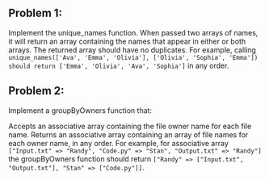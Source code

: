 
## Problem 1:
Implement the unique_names function. When passed two arrays of names, it will return an array containing the names that appear in either or both arrays. The returned array should have no duplicates.
For example, calling `unique_names(['Ava', 'Emma', 'Olivia'], ['Olivia', 'Sophia', 'Emma']) should return ['Emma', 'Olivia', 'Ava', 'Sophia']` in any order.

## Problem 2:
Implement a groupByOwners function that:

Accepts an associative array containing the file owner name for each file name.
Returns an associative array containing an array of file names for each owner name, in any order.
For example, for associative array `["Input.txt" => "Randy", "Code.py" => "Stan", "Output.txt" => "Randy"]` the groupByOwners function should return `["Randy" => ["Input.txt", "Output.txt"], "Stan" => ["Code.py"]]`.

